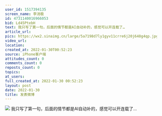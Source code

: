 ```yaml
---
user_id: 1517394135
screen_name: 李消极
id: 4731140016966053
bid: Ld45PtebH
text: 我只写了第一句，后面的情节都是AI自动补的，感觉可以开连载了… 
article_url: 
pics: https://wx2.sinaimg.cn/large/5a7198d7ly1gyv11crre6j20j648g4qp.jpg
video_url: 
location: 
created_at: 2022-01-30T00:52:23
source: iPhone客户端
attitudes_count: 0
comments_count: 0
reposts_count: 0
topics: 
at_users: 
full_created_at: 2022-01-30 00:52:23
layout: post
date: 2022-01-30
title: 发表微博
---
```


![](https://image.baidu.com/search/down?url=https://wx2.sinaimg.cn/large/5a7198d7ly1gyv11crre6j20j648g4qp.jpg)
我只写了第一句，后面的情节都是AI自动补的，感觉可以开连载了… 
